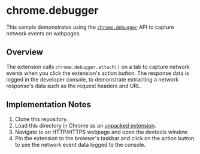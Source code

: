 # chrome.debugger

This sample demonstrates using the [`chrome.debugger`](https://developer.chrome.com/docs/extensions/reference/debugger/) API to capture network events on webpages.

## Overview

The extension calls `chrome.debugger.attach()` on a tab to capture network events when you click the extension's action button. The response data is logged in the developer console, to demonstrate extracting a network response's data such as the request headers and URL.

## Implementation Notes

1. Clone this repository.
2. Load this directory in Chrome as an [unpacked extension](https://developer.chrome.com/docs/extensions/mv3/getstarted/development-basics/#load-unpacked).
3. Navigate to an HTTP/HTTPS webpage and open the devtools window.
4. Pin the extension to the browser's taskbar and click on the action button to see the network event data logged to the console.
